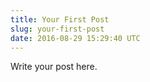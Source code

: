 ```yaml
---
title: Your First Post
slug: your-first-post
date: 2016-08-29 15:29:40 UTC
---
```

Write your post here.
